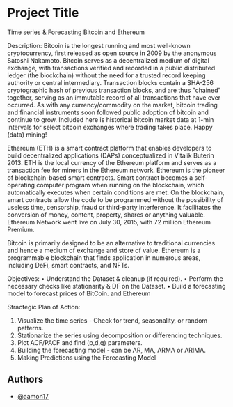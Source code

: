 
# Project Title


Time series & Forecasting Bitcoin and Ethereum 

 
Description:
Bitcoin is the longest running and most well-known cryptocurrency, first released as open source in 2009 by the anonymous Satoshi Nakamoto. Bitcoin serves as a decentralized medium of digital exchange, with transactions verified and recorded in a public distributed ledger (the blockchain) without the need for a trusted record keeping authority or central intermediary. Transaction blocks contain a SHA-256 cryptographic hash of previous transaction blocks, and are thus "chained" together, serving as an immutable record of all transactions that have ever occurred. As with any currency/commodity on the market, bitcoin trading and financial instruments soon followed public adoption of bitcoin and continue to grow. Included here is historical bitcoin market data at 1-min intervals for select bitcoin exchanges where trading takes place. Happy (data) mining!

Ethereum (ETH) is a smart contract platform that enables developers to build decentralized applications (DAPs) conceptualized in Vitalik Buterin 2013. ETH is the local currency of the Ethereum platform and serves as a transaction fee for miners in the Ethereum network.
Ethereum is the pioneer of blockchain-based smart contracts. Smart contract becomes a self-operating computer program when running on the blockchain, which automatically executes when certain conditions are met. On the blockchain, smart contracts allow the code to be programmed without the possibility of useless time, censorship, fraud or third-party interference. It facilitates the conversion of money, content, property, shares or anything valuable. Ethereum Network went live on July 30, 2015, with 72 million Ethereum Premium.

Bitcoin is primarily designed to be an alternative to traditional currencies and hence a medium of exchange and store of value. Ethereum is a programmable blockchain that finds application in numerous areas, including DeFi, smart contracts, and NFTs.

Objectives:
•	Understand the Dataset & cleanup (if required).
•	Perform the necessary checks like stationarity & DF on the Dataset.
•	Build a forecasting model to forecast prices of BitCoin. and Ethereum 

Stractegic Plan of Action:
1.	Visualize the time series - Check for trend, seasonality, or random patterns.
2.	Stationarize the series using decomposition or differencing techniques.
3.	Plot ACF/PACF and find (p,d,q) parameters.
4.	Building the forecasting model - can be AR, MA, ARMA or ARIMA.
5.	Making Predictions using the Forecasting Model



## Authors

- [@aamon17](https://www.github.com/)

